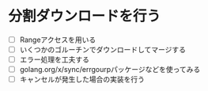 # 分割ダウンロードを行う
- [ ] Rangeアクセスを用いる
- [ ] いくつかのゴルーチンでダウンロードしてマージする
- [ ] エラー処理を工夫する
- [ ] golang.org/x/sync/errgourpパッケージなどを使ってみる
- [ ] キャンセルが発生した場合の実装を行う
